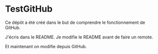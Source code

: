 # TestGitHub
Ce dépôt a été créé dans le but de comprendre le fonctionnement de GitHub.

J'écris dans le README.
Je modifie le README avant de faire un remote.

Et maintenant on modifie depuis GitHub.
